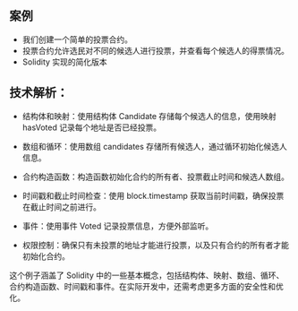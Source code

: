## 案例

- 我们创建一个简单的投票合约。
- 投票合约允许选民对不同的候选人进行投票，并查看每个候选人的得票情况。
- Solidity 实现的简化版本

## 技术解析：

- 结构体和映射：使用结构体 Candidate 存储每个候选人的信息，使用映射 hasVoted 记录每个地址是否已经投票。

- 数组和循环：使用数组 candidates 存储所有候选人，通过循环初始化候选人信息。

- 合约构造函数：构造函数初始化合约的所有者、投票截止时间和候选人数组。

- 时间戳和截止时间检查：使用 block.timestamp 获取当前时间戳，确保投票在截止时间之前进行。

- 事件：使用事件 Voted 记录投票信息，方便外部监听。

- 权限控制：确保只有未投票的地址才能进行投票，以及只有合约的所有者才能初始化合约。

这个例子涵盖了 Solidity 中的一些基本概念，包括结构体、映射、数组、循环、合约构造函数、时间戳和事件。在实际开发中，还需考虑更多方面的安全性和优化。
